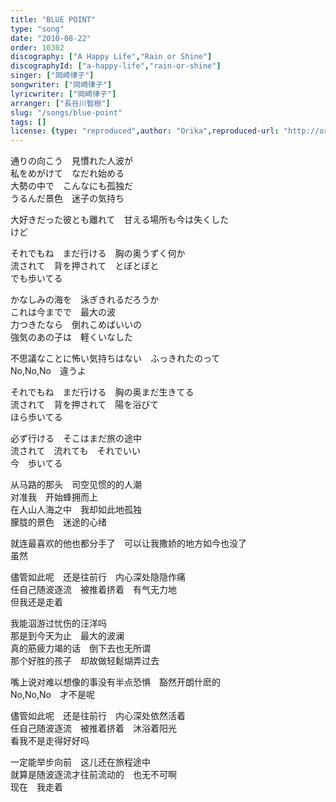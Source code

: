 ```yaml
---
title: "BLUE POINT"
type: "song"
date: "2010-08-22"
order: 10302
discography: ["A Happy Life","Rain or Shine"]
discographyId: ["a-happy-life","rain-or-shine"]
singer: ["岡崎律子"]
songwriter: ["岡崎律子"]
lyricwriter: ["岡崎律子"]
arranger: ["長谷川智樹"]
slug: "/songs/blue-point"
tags: []
license: {type: "reproduced",author: "Orika",reproduced-url: "http://orikamushi.myweb.hinet.net/",reproduced-website: "あだち充の屋根裏部屋"}
---
```


通りの向こう　見慣れた人波が   
私をめがけて　なだれ始める   
大勢の中で　こんなにも孤独だ   
うるんだ景色　迷子の気持ち   
  
大好きだった彼とも離れて　甘える場所も今は失くした   
けど   
  
それでもね　まだ行ける　胸の奥うずく何か   
流されて　背を押されて　とぼとぼと   
でも歩いてる   
  
かなしみの海を　泳ぎきれるだろうか   
これは今までで　最大の波   
力つきたなら　倒れこめばいいの   
強気のあの子は　軽くいなした   
  
不思議なことに怖い気持ちはない　ふっきれたのって   
No,No,No　違うよ   
  
それでもね　まだ行ける　胸の奥まだ生きてる   
流されて　背を押されて　陽を浴びて   
ほら歩いてる   
  
必ず行ける　そこはまだ旅の途中   
流されて　流れても　それでいい   
今　歩いてる  

 <!-- 翻译 --> 

从马路的那头　司空见惯的的人潮   
对准我　开始蜂拥而上   
在人山人海之中　我却如此地孤独   
朦胧的景色　迷途的心绪   
  
就连最喜欢的他也都分手了　可以让我撒娇的地方如今也没了   
虽然   
  
儘管如此呢　还是往前行　内心深处隐隐作痛   
任自己随波逐流　被推着挤着　有气无力地   
但我还是走着   
  
我能泅游过忧伤的汪洋吗   
那是到今天为止　最大的波澜   
真的筋疲力竭的话　倒下去也无所谓   
那个好胜的孩子　却故做轻鬆煳弄过去   
  
嘴上说对难以想像的事没有半点恐惧　豁然开朗什麽的   
No,No,No　才不是呢   
  
儘管如此呢　还是往前行　内心深处依然活着   
任自己随波逐流　被推着挤着　沐浴着阳光   
看我不是走得好好吗   
  
一定能举步向前　这儿还在旅程途中   
就算是随波逐流才往前流动的　也无不可啊   
现在　我走着

